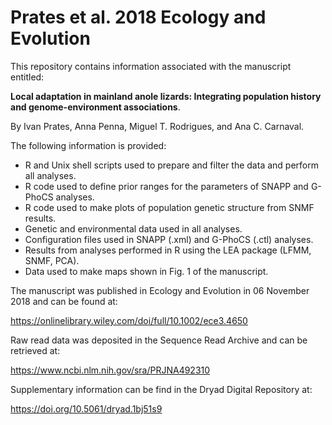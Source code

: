 # Prates et al. 2018 Ecology and Evolution

This repository contains information associated with the manuscript entitled:

**Local adaptation in mainland anole lizards: Integrating population history and genome-environment associations**.

By Ivan Prates, Anna Penna, Miguel T. Rodrigues, and Ana C. Carnaval.

The following information is provided:
- R and Unix shell scripts used to prepare and filter the data and perform all analyses.
- R code used to define prior ranges for the parameters of SNAPP and G-PhoCS analyses.
- R code used to make plots of population genetic structure from SNMF results.
- Genetic and environmental data used in all analyses.
- Configuration files used in SNAPP (.xml) and G-PhoCS (.ctl) analyses.
- Results from analyses performed in R using the LEA package (LFMM, SNMF, PCA).
- Data used to make maps shown in Fig. 1 of the manuscript.

The manuscript was published in Ecology and Evolution in 06 November 2018 and can be found at:

https://onlinelibrary.wiley.com/doi/full/10.1002/ece3.4650

Raw read data was deposited in the Sequence Read Archive and can be retrieved at:

https://www.ncbi.nlm.nih.gov/sra/PRJNA492310

Supplementary information can be find in the Dryad Digital Repository at:

https://doi.org/10.5061/dryad.1bj51s9


